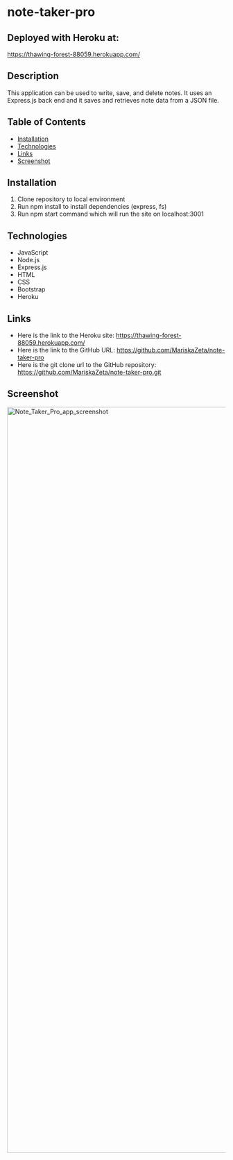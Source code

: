 # note-taker-pro

## Deployed with Heroku at:
https://thawing-forest-88059.herokuapp.com/

## Description
This application can be used to write, save, and delete notes. It uses an Express.js back end and it saves and retrieves note data from a JSON file.

## Table of Contents

- [Installation](#installation)
- [Technologies](#technologies)
- [Links](#links)
- [Screenshot](#screenshot)

## Installation
1. Clone repository to local environment
2. Run npm install to install dependencies (express, fs)
3. Run npm start command which will run the site on localhost:3001

## Technologies
* JavaScript
* Node.js
* Express.js
* HTML
* CSS
* Bootstrap
* Heroku

## Links
* Here is the link to the Heroku site: https://thawing-forest-88059.herokuapp.com/
* Here is the link to the GitHub URL: https://github.com/MariskaZeta/note-taker-pro
* Here is the git clone url to the GitHub repository: https://github.com/MariskaZeta/note-taker-pro.git

## Screenshot
<img width="1720" alt="Note_Taker_Pro_app_screenshot" src="https://user-images.githubusercontent.com/102756451/164514492-52cd236d-b132-4be6-a198-b1b2c6578b3b.png">
